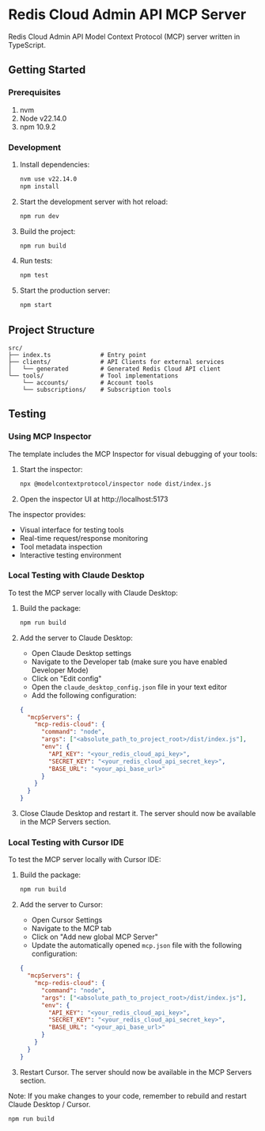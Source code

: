 # Redis Cloud Admin API MCP Server


Redis Cloud Admin API Model Context Protocol (MCP) server written in TypeScript.

## Getting Started

### Prerequisites

1. nvm
2. Node v22.14.0
3. npm 10.9.2

### Development

1. Install dependencies:

   ```bash
   nvm use v22.14.0
   npm install
   ```

2. Start the development server with hot reload:

   ```bash
   npm run dev
   ```

3. Build the project:

   ```bash
   npm run build
   ```

4. Run tests:

   ```bash
   npm test
   ```

5. Start the production server:

   ```bash
   npm start
   ```

## Project Structure

```
src/
├── index.ts              # Entry point
├── clients/              # API Clients for external services
│   └── generated         # Generated Redis Cloud API client
└── tools/                # Tool implementations
    └── accounts/         # Account tools
    └── subscriptions/    # Subscription tools
```

## Testing

### Using MCP Inspector

The template includes the MCP Inspector for visual debugging of your tools:

1. Start the inspector:

   ```bash
   npx @modelcontextprotocol/inspector node dist/index.js
   ```

2. Open the inspector UI at http://localhost:5173

The inspector provides:

- Visual interface for testing tools
- Real-time request/response monitoring
- Tool metadata inspection
- Interactive testing environment

### Local Testing with Claude Desktop

To test the MCP server locally with Claude Desktop:

1. Build the package:

   ```bash
   npm run build
   ```

2. Add the server to Claude Desktop:

   - Open Claude Desktop settings
   - Navigate to the Developer tab (make sure you have enabled Developer Mode)
   - Click on "Edit config"
   - Open the `claude_desktop_config.json` file in your text editor
   - Add the following configuration:

   ```json
   {
     "mcpServers": {
       "mcp-redis-cloud": {
         "command": "node",
         "args": ["<absolute_path_to_project_root>/dist/index.js"],
         "env": {
           "API_KEY": "<your_redis_cloud_api_key>",
           "SECRET_KEY": "<your_redis_cloud_api_secret_key>",
           "BASE_URL": "<your_api_base_url>"
         }
       }
     }
   }
   ```

3. Close Claude Desktop and restart it. The server should now be available in the MCP Servers section.

### Local Testing with Cursor IDE

To test the MCP server locally with Cursor IDE:

1. Build the package:

   ```bash
   npm run build
   ```

2. Add the server to Cursor:

   - Open Cursor Settings
   - Navigate to the MCP tab
   - Click on "Add new global MCP Server"
   - Update the automatically opened `mcp.json` file with the following configuration: 

   ```json
   {
     "mcpServers": {
       "mcp-redis-cloud": {
         "command": "node",
         "args": ["<absolute_path_to_project_root>/dist/index.js"],
         "env": {
           "API_KEY": "<your_redis_cloud_api_key>",
           "SECRET_KEY": "<your_redis_cloud_api_secret_key>",
           "BASE_URL": "<your_api_base_url>"
         }
       }
     }
   }
   ```

3. Restart Cursor. The server should now be available in the MCP Servers section.


Note: If you make changes to your code, remember to rebuild and restart Claude Desktop / Cursor.

```bash
npm run build
```

